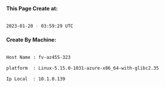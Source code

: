 
   
#### This Page Create at:

```bash

2023-01-20 - 03:59:29 UTC

```

#### Create By Machine:

```bash

Host Name : fv-az455-323

platform  : Linux-5.15.0-1031-azure-x86_64-with-glibc2.35

Ip Local  : 10.1.0.139

```

